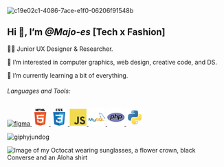 ![c19e02c1-4086-7ace-e1f0-06206f91548b](https://github.com/Majo-es/Majo-es/assets/43044338/04a13209-35f6-4d6f-a675-33f0d1950ffe)

<h2> Hi 👋,  I’m <em> @Majo-es </em> [Tech x Fashion]</h2>

 👩‍💻 Junior UX Designer & Researcher. 
  
 👀 I’m interested in computer graphics, web design, creative code, and DS. 

 🌱 I’m currently learning a bit of everything. 


<h6 align="left">Languages and Tools:</h6>

<p align="left"> 
  <a href="https://www.figma.com/" target="_blank" rel="noreferrer"> <img src="https://www.vectorlogo.zone/logos/figma/figma-icon.svg" alt="figma" width="40" height="40"/> </a> 
  <a href="https://www.w3.org/html/" target="_blank" rel="noreferrer"> 
    <img src="https://raw.githubusercontent.com/devicons/devicon/master/icons/html5/html5-original-wordmark.svg" alt="html5" width="40" height="40"/> </a>
  <a href="https://www.w3schools.com/css/" target="_blank" rel="noreferrer"> <img src="https://raw.githubusercontent.com/devicons/devicon/master/icons/css3/css3-original-wordmark.svg" alt="css3" width="40" height="40"/> </a>
  <a href="https://developer.mozilla.org/en-US/docs/Web/JavaScript" target="_blank" rel="noreferrer"> <img src="https://raw.githubusercontent.com/devicons/devicon/master/icons/javascript/javascript-original.svg" alt="javascript" width="40" height="40"/> </a> <a href="https://www.mysql.com/" target="_blank" rel="noreferrer"> <img src="https://raw.githubusercontent.com/devicons/devicon/master/icons/mysql/mysql-original-wordmark.svg" alt="mysql" width="40" height="40"/> </a> <a href="https://www.php.net" target="_blank" rel="noreferrer"> <img src="https://raw.githubusercontent.com/devicons/devicon/master/icons/php/php-original.svg" alt="php" width="40" height="40"/> </a> <a href="https://www.python.org" target="_blank" rel="noreferrer"> <img src="https://raw.githubusercontent.com/devicons/devicon/master/icons/python/python-original.svg" alt="python" width="40" height="40"/> </a> </p>



![giphyjundog](https://user-images.githubusercontent.com/43044338/227368857-52958296-7b7b-4c2e-a591-c3a4899cf493.gif) 


<!-- ![octocat](https://github.com/Majo-es/Majo-es/assets/43044338/47a69978-5535-429e-af20-710ef7b84486)--> 

<img alt="Image of my Octocat wearing sunglasses, a flower crown, black Converse and an Aloha shirt" src= "https://github.com/Majo-es/Majo-es/assets/43044338/47a69978-5535-429e-af20-710ef7b84486.png" width=50% height=50%>
